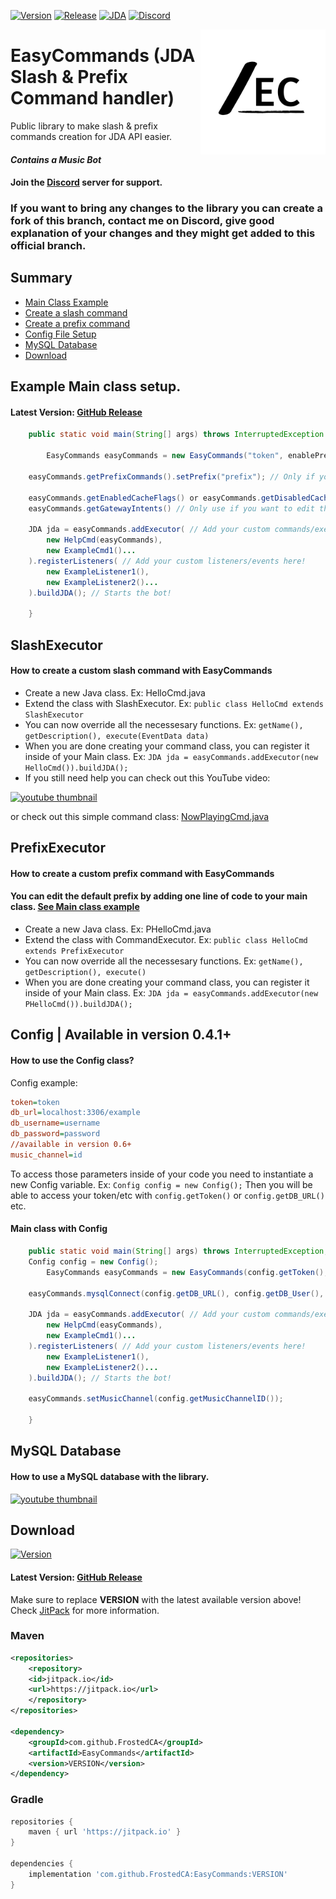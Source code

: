 [![Version](https://jitpack.io/v/FrostedCA/EasyCommands.svg)](https://jitpack.io/#FrostedCA/EasyCommands)
[![Release](https://img.shields.io/github/release/FrostedCA/EasyCommands.svg)](https://github.com/FrostedCA/EasyCommands/releases/latest)
[![JDA](https://img.shields.io/badge/JDA%20Version-5.0.0--beta.5+-important)](https://github.com/DV8FromTheWorld/JDA/releases)
[![Discord](https://discord.com/api/guilds/944538207868059669/embed.png?style=shield)](https://discord.gg/2rfSEGNgrv)

<img align="right" src="https://raw.githubusercontent.com/FrostedCA/EasyCommands/master/ECLogo_new.png" width="200" height="200" />

# EasyCommands (JDA Slash & Prefix Command handler)
Public library to make slash & prefix commands creation for JDA API easier.
#### *Contains a Music Bot*
#### Join the [Discord](https://discord.com/invite/2rfSEGNgrv) server for support.
### If you want to bring any changes to the library you can create a fork of this branch, contact me on Discord, give good explanation of your changes and they might get added to this official branch.

## Summary
- <a href="#example-main-class-setup">Main Class Example</a>
- <a href="#slashexecutor">Create a slash command</a>
- <a href="#prefixexecutor">Create a prefix command</a>
- <a href="#config--available-in-version-041">Config File Setup</a>
- <a href="#mysql-database">MySQL Database</a>
- <a href="#download">Download</a>

## Example Main class setup.
#### Latest Version: [GitHub Release](https://github.com/FrostedCA/EasyCommands/releases/latest)
```java
    public static void main(String[] args) throws InterruptedException {

       	EasyCommands easyCommands = new EasyCommands("token", enablePrefixCommands?, enableMusicBot?); // If you don't know how to use devCommands leave it to false.
	
	easyCommands.getPrefixCommands().setPrefix("prefix"); // Only if you want to change the default prefix from '!'
	
	easyCommands.getEnabledCacheFlags() or easyCommands.getDisabledCacheFlags() // Only use if you want to edit the enabled/disabled cacheflags.
	easyCommands.getGatewayIntents() // Only use if you want to edit the GatewayIntents.
	
	JDA jda = easyCommands.addExecutor( // Add your custom commands/executors here!
		new HelpCmd(easyCommands),
		new ExampleCmd1()...
	).registerListeners( // Add your custom listeners/events here!
		new ExampleListener1(),
		new ExampleListener2()...
	).buildJDA(); // Starts the bot!
	
    }
```

## SlashExecutor
#### How to create a custom slash command with EasyCommands
- Create a new Java class. Ex: HelloCmd.java
- Extend the class with SlashExecutor. Ex: `public class HelloCmd extends SlashExecutor`
- You can now override all the necessesary functions. Ex: `getName(), getDescription(), execute(EventData data)`
- When you are done creating your command class, you can register it inside of your Main class. Ex: `JDA jda = easyCommands.addExecutor(new HelloCmd()).buildJDA();`
- If you still need help you can check out this YouTube video:

<a href="http://www.youtube.com/watch?feature=player_embedded&v=7IUPpeEWM_M
" target="_blank"><img src="http://img.youtube.com/vi/7IUPpeEWM_M/0.jpg" 
alt="youtube thumbnail" width="480" height="340" /></a>

or check out this simple command class: [NowPlayingCmd.java](https://github.com/FrostedCA/EasyCommands/blob/master/src/main/java/ca/tristan/easycommands/commands/music/NowPlayingCmd.java)

## PrefixExecutor
#### How to create a custom prefix command with EasyCommands
#### You can edit the default prefix by adding one line of code to your main class. <a href="#example-main-class-setup">See Main class example</a>
- Create a new Java class. Ex: PHelloCmd.java
- Extend the class with CommandExecutor. Ex: `public class HelloCmd extends PrefixExecutor`
- You can now override all the necessesary functions. Ex: `getName(), getDescription(), execute()`
- When you are done creating your command class, you can register it inside of your Main class. Ex: `JDA jda = easyCommands.addExecutor(new PHelloCmd()).buildJDA();`

## Config | Available in version 0.4.1+
#### How to use the Config class?
Config example:
```ini
token=token
db_url=localhost:3306/example
db_username=username
db_password=password
//available in version 0.6+
music_channel=id
```
To access those parameters inside of your code you need to instantiate a new Config variable. Ex: `Config config = new Config();`
Then you will be able to access your token/etc with `config.getToken()` or `config.getDB_URL()` etc.
#### Main class with Config
```java
    public static void main(String[] args) throws InterruptedException, IOException {
	Config config = new Config();
       	EasyCommands easyCommands = new EasyCommands(config.getToken(), enableDevCommands?, enableMusicBot?); // If you don't know how to use devCommands leave it to false.
	
	easyCommands.mysqlConnect(config.getDB_URL(), config.getDB_User(), config.getDB_Password());
	
	JDA jda = easyCommands.addExecutor( // Add your custom commands/executors here!
		new HelpCmd(easyCommands),
		new ExampleCmd1()...
	).registerListeners( // Add your custom listeners/events here!
		new ExampleListener1(),
		new ExampleListener2()...
	).buildJDA(); // Starts the bot!
	
	easyCommands.setMusicChannel(config.getMusicChannelID());
	
    }
```

## MySQL Database
#### How to use a MySQL database with the library.
<a href="http://www.youtube.com/watch?feature=player_embedded&v=3O5csTk7QnI
" target="_blank"><img src="http://img.youtube.com/vi/3O5csTk7QnI/0.jpg" 
alt="youtube thumbnail" width="480" height="340" /></a>

## Download
[![Version](https://jitpack.io/v/FrostedCA/EasyCommands.svg)](https://jitpack.io/#FrostedCA/EasyCommands)

#### Latest Version: [GitHub Release](https://github.com/FrostedCA/EasyCommands/releases/latest)

Make sure to replace **VERSION** with the latest available version above! Check [JitPack](https://jitpack.io/#FrostedCA/EasyCommands) for more information. 

### Maven
```pom.xml
<repositories>
    <repository>
	<id>jitpack.io</id>
	<url>https://jitpack.io</url>
    </repository>
</repositories>

<dependency>
    <groupId>com.github.FrostedCA</groupId>
    <artifactId>EasyCommands</artifactId>
    <version>VERSION</version>
</dependency>
```
### Gradle
```gradle
repositories {
    maven { url 'https://jitpack.io' }
}

dependencies {
    implementation 'com.github.FrostedCA:EasyCommands:VERSION'
}
```
